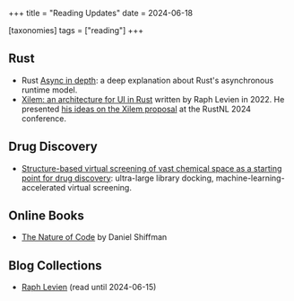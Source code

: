+++
title = "Reading Updates"
date = 2024-06-18

[taxonomies]
tags = ["reading"]
+++

## Rust
- Rust [Async in depth](https://tokio.rs/tokio/tutorial/async): a deep explanation about Rust's asynchronous runtime model.
- [Xilem: an architecture for UI in Rust](https://raphlinus.github.io/rust/gui/2022/05/07/ui-architecture.html) written by Raph Levien in 2022. He presented [his ideas on the Xilem proposal](https://www.youtube.com/watch?v=OvfNipIcRiQ) at the RustNL 2024 conference.

## Drug Discovery
- [Structure-based virtual screening of vast chemical space as a starting point for drug discovery](https://www.sciencedirect.com/science/article/pii/S0959440X24000563): ultra-large library docking, machine-learning-accelerated virtual screening.


## Online Books
- [The Nature of Code](https://natureofcode.com/introduction/) by Daniel Shiffman

## Blog Collections
- [Raph Levien](https://raphlinus.github.io/) (read until 2024-06-15)
